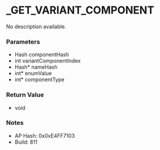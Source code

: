 # _GET_VARIANT_COMPONENT

No description available.

### Parameters
* Hash componentHash
* int variantComponentIndex
* Hash* nameHash
* int* enumValue
* int* componentType

### Return Value
* void

### Notes
* AP Hash: 0x0xE4FF7103
* Build: 811

